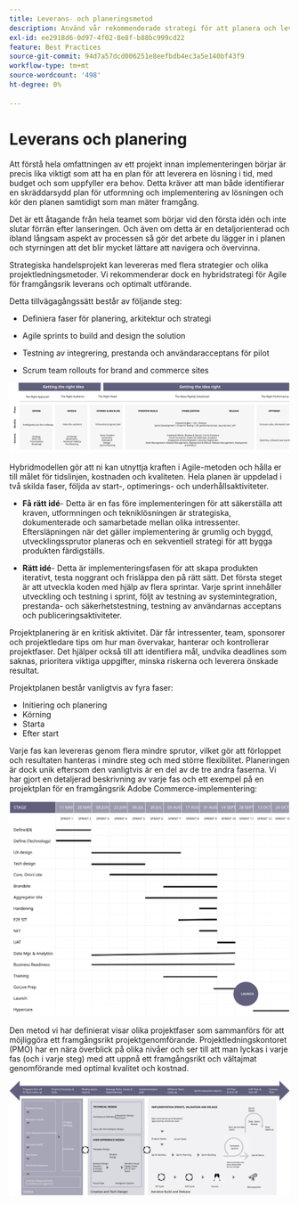 ```yaml
---
title: Leverans- och planeringsmetod
description: Använd vår rekommenderade strategi för att planera och leverera er implementering av Adobe Commerce.
exl-id: ee2918d6-0d97-4f02-8e8f-b88bc999cd22
feature: Best Practices
source-git-commit: 94d7a57dcd006251e8eefbdb4ec3a5e140bf43f9
workflow-type: tm+mt
source-wordcount: '498'
ht-degree: 0%

---
```


# Leverans och planering

Att förstå hela omfattningen av ett projekt innan implementeringen börjar är precis lika viktigt som att ha en plan för att leverera en lösning i tid, med budget och som uppfyller era behov. Detta kräver att man både identifierar en skräddarsydd plan för utformning och implementering av lösningen och kör den planen samtidigt som man mäter framgång.

Det är ett åtagande från hela teamet som börjar vid den första idén och inte slutar förrän efter lanseringen. Och även om detta är en detaljorienterad och ibland långsam aspekt av processen så gör det arbete du lägger in i planen och styrningen att det blir mycket lättare att navigera och övervinna.

Strategiska handelsprojekt kan levereras med flera strategier och olika projektledningsmetoder. Vi rekommenderar dock en hybridstrategi för Agile för framgångsrik leverans och optimalt utförande.

Detta tillvägagångssätt består av följande steg:

- Definiera faser för planering, arkitektur och strategi

- Agile sprints to build and design the solution

- Testning av integrering, prestanda och användaracceptans för pilot

- Scrum team rollouts for brand and commerce sites

![Exempel på modell för planeringsmetod](../../assets/playbooks/planning-model.svg)

Hybridmodellen gör att ni kan utnyttja kraften i Agile-metoden och hålla er till målet för tidslinjen, kostnaden och kvaliteten. Hela planen är uppdelad i två skilda faser, följda av start-, optimerings- och underhållsaktiviteter.

- **Få rätt idé**- Detta är en fas före implementeringen för att säkerställa att kraven, utformningen och tekniklösningen är strategiska, dokumenterade och samarbetade mellan olika intressenter. Eftersläpningen när det gäller implementering är grumlig och byggd, utvecklingssprutor planeras och en sekventiell strategi för att bygga produkten färdigställs.

- **Rätt idé**- Detta är implementeringsfasen för att skapa produkten iterativt, testa noggrant och frisläppa den på rätt sätt. Det första steget är att utveckla koden med hjälp av flera sprintar. Varje sprint innehåller utveckling och testning i sprint, följt av testning av systemintegration, prestanda- och säkerhetstestning, testning av användarnas acceptans och publiceringsaktiviteter.

Projektplanering är en kritisk aktivitet. Där får intressenter, team, sponsorer och projektledare tips om hur man övervakar, hanterar och kontrollerar projektfaser. Det hjälper också till att identifiera mål, undvika deadlines som saknas, prioritera viktiga uppgifter, minska riskerna och leverera önskade resultat.

Projektplanen består vanligtvis av fyra faser:

- Initiering och planering
- Körning
- Starta
- Efter start

Varje fas kan levereras genom flera mindre sprutor, vilket gör att förloppet och resultaten hanteras i mindre steg och med större flexibilitet. Planeringen är dock unik eftersom den vanligtvis är en del av de tre andra faserna. Vi har gjort en detaljerad beskrivning av varje fas och ett exempel på en projektplan för en framgångsrik Adobe Commerce-implementering:

![Gantt-schema för projektplanering](../../assets/playbooks/gantt-chart.svg)

Den metod vi har definierat visar olika projektfaser som sammanförs för att möjliggöra ett framgångsrikt projektgenomförande. Projektledningskontoret (PMO) har en nära överblick på olika nivåer och ser till att man lyckas i varje fas (och i varje steg) med att uppnå ett framgångsrikt och vältajmat genomförande med optimal kvalitet och kostnad.

![Exempel på grafik för planeringsmetod](../../assets/playbooks/planning-approach-sample.svg)
